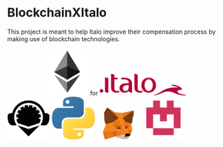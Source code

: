 # BlockchainXItalo
This project is meant to help Italo improve their compensation process by making use of blockchain technologies.



<center><img src="https://github.com/RebSolcia/BlockchainXItalo/blob/main/README_pics/Ethereum.png" width="100">       for       <img src="https://github.com/RebSolcia/BlockchainXItalo/blob/main/README_pics/Italo.png" width="200"></center>


<img src="https://github.com/RebSolcia/BlockchainXItalo/blob/main/README_pics/Remix.png" width="100">


<img src="https://github.com/RebSolcia/BlockchainXItalo/blob/main/README_pics/Python.png" width="100">


<img src="https://github.com/RebSolcia/BlockchainXItalo/blob/main/README_pics/Metamask.png" width="100">


<img src="https://github.com/RebSolcia/BlockchainXItalo/blob/main/README_pics/Kovan.png" width="100">


